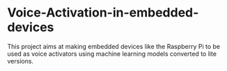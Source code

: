 # Voice-Activation-in-embedded-devices
This project aims at making embedded devices like the Raspberry Pi to be used as voice activators using machine learning models converted to lite versions.

